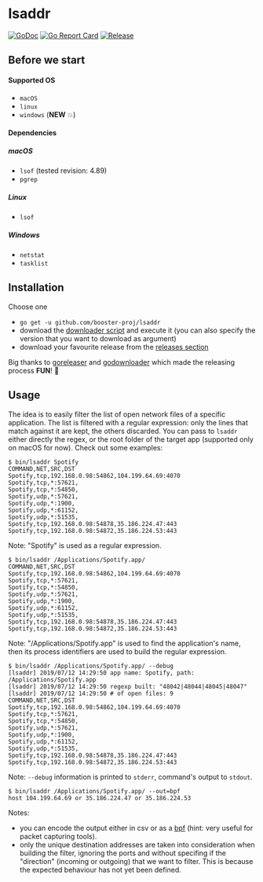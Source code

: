 # lsaddr
[![GoDoc](https://godoc.org/github.com/booster-proj/lsaddr?status.svg)](https://godoc.org/github.com/booster-proj/lsaddr)
[![Go Report Card](https://goreportcard.com/badge/github.com/booster-proj/lsaddr)](https://goreportcard.com/report/github.com/booster-proj/lsaddr)
[![Release](https://img.shields.io/github/release/booster-proj/lsaddr.svg)](https://github.com/booster-proj/lsaddr/releases/latest)

## Before we start
#### Supported OS
- `macOS`
- `linux`
- `windows` (**NEW** 💥)

#### Dependencies
##### macOS
- `lsof` (tested revision: 4.89)
- `pgrep`

##### Linux
-  `lsof`

##### Windows
- `netstat`
- `tasklist`

## Installation
Choose one
- `go get -u github.com/booster-proj/lsaddr`
- download the [downloader script](https://raw.githubusercontent.com/booster-proj/lsaddr/master/godownloader.sh) and execute it (you can also specify the version that you want to download as argument)
- download your favourite release from the [releases section](https://github.com/booster-proj/lsaddr/releases)

Big thanks to [goreleaser](https://github.com/goreleaser/goreleaser) and [godownloader](https://github.com/goreleaser/godownloader) which made the releasing process **FUN**! 🤩

## Usage
The idea is to easily filter the list of open network files of a specific application. The list is filtered with a regular expression: only
the lines that match against it are kept, the others discarded. You can pass to `lsaddr` either directly the regex, or the root folder of the
target app (supported only on macOS for now). Check out some examples:

```
$ bin/lsaddr Spotify
COMMAND,NET,SRC,DST
Spotify,tcp,192.168.0.98:54862,104.199.64.69:4070
Spotify,tcp,*:57621,
Spotify,tcp,*:54850,
Spotify,udp,*:57621,
Spotify,udp,*:1900,
Spotify,udp,*:61152,
Spotify,udp,*:51535,
Spotify,tcp,192.168.0.98:54878,35.186.224.47:443
Spotify,tcp,192.168.0.98:54872,35.186.224.53:443
```
Note: "Spotify" is used as a regular expression.
```
$ bin/lsaddr /Applications/Spotify.app/
COMMAND,NET,SRC,DST
Spotify,tcp,192.168.0.98:54862,104.199.64.69:4070
Spotify,tcp,*:57621,
Spotify,tcp,*:54850,
Spotify,udp,*:57621,
Spotify,udp,*:1900,
Spotify,udp,*:61152,
Spotify,udp,*:51535,
Spotify,tcp,192.168.0.98:54878,35.186.224.47:443
Spotify,tcp,192.168.0.98:54872,35.186.224.53:443
```
Note: "/Applications/Spotify.app" is used to find the application's name, then its
process identifiers are used to build the regular expression.
```
$ bin/lsaddr /Applications/Spotify.app/ --debug
[lsaddr] 2019/07/12 14:29:50 app name: Spotify, path: /Applications/Spotify.app
[lsaddr] 2019/07/12 14:29:50 regexp built: "48042|48044|48045|48047"
[lsaddr] 2019/07/12 14:29:50 # of open files: 9
COMMAND,NET,SRC,DST
Spotify,tcp,192.168.0.98:54862,104.199.64.69:4070
Spotify,tcp,*:57621,
Spotify,tcp,*:54850,
Spotify,udp,*:57621,
Spotify,udp,*:1900,
Spotify,udp,*:61152,
Spotify,udp,*:51535,
Spotify,tcp,192.168.0.98:54878,35.186.224.47:443
Spotify,tcp,192.168.0.98:54872,35.186.224.53:443
```
Note: `--debug` information is printed to `stderr`, command's output to `stdout`.
```
$ bin/lsaddr /Applications/Spotify.app/ --out=bpf
host 104.199.64.69 or 35.186.224.47 or 35.186.224.53
```
Notes:
- you can encode the output either in csv or as a [bpf](https://en.wikipedia.org/wiki/Berkeley_Packet_Filter) (hint: very useful for packet capturing tools). 
- only the unique destination addresses are taken into consideration when building the filter,
ignoring the ports and without specifing if the "direction" (incoming or outgoing) that we want to
filter. This is because the expected behaviour has not yet been defined.
